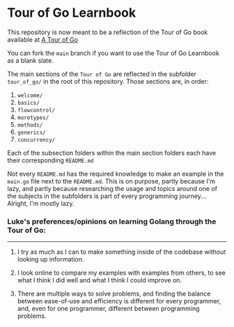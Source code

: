 # Tour of Go Learnbook

This repository is now meant to be a reflection of the Tour of Go book available at [A Tour of Go](https://go.dev/tour)

You can fork the `main` branch if you want to use the Tour of Go Learnbook as a blank slate. 

The main sections of the `Tour of Go` are reflected in the subfolder `tour_of_go/` in the root of this repository. Those sections are, in order:


1. `welcome/`
2. `basics/`
3. `flowcontrol/`
4. `moretypes/`
5. `methods/`
6. `generics/`
7. `concurrency/`


Each of the subsection folders within the main section folders each have their corresponding `README.md`

Not every `README.md` has the required knowledge to make an example in the `main.go` file next to the `README.md`. This is on purpose, partly because I'm lazy, and partly because researching the usage and topics around one of the subjects in the subfolders is part of every programming journey... Alright, I'm mostly lazy.


### Luke's preferences/opinions on learning Golang through the Tour of Go:

---

1. I try as much as I can to make something inside of the codebase without looking up information.

2. I look online to compare my examples with examples from others, to see what I think I did well and what I think I could improve on.

3. There are multiple ways to solve problems, and finding the balance between ease-of-use and efficiency is different for every programmer, and, even for one programmer, different between programming problems.
